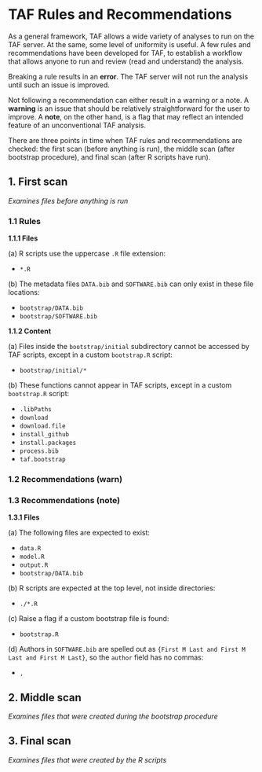 # TAF Rules and Recommendations

As a general framework, TAF allows a wide variety of analyses to run on the TAF
server. At the same, some level of uniformity is useful. A few rules and
recommendations have been developed for TAF, to establish a workflow that allows
anyone to run and review (read and understand) the analysis.

Breaking a rule results in an **error**. The TAF server will not run the
analysis until such an issue is improved.

Not following a recommendation can either result in a warning or a note. A
**warning** is an issue that should be relatively straightforward for the user
to improve. A **note**, on the other hand, is a flag that may reflect an
intended feature of an unconventional TAF analysis.

There are three points in time when TAF rules and recommendations are checked:
the first scan (before anything is run), the middle scan (after bootstrap
procedure), and final scan (after R scripts have run).

## 1. First scan

*Examines files before anything is run*

### 1.1 Rules

**1.1.1 Files**

(a) R scripts use the uppercase `.R` file extension:

- `*.R`

(b) The metadata files `DATA.bib` and `SOFTWARE.bib` can only exist in these
file locations:

- `bootstrap/DATA.bib`
- `bootstrap/SOFTWARE.bib`

**1.1.2 Content**

(a) Files inside the `bootstrap/initial` subdirectory cannot be accessed by TAF
scripts, except in a custom `bootstrap.R` script:

- `bootstrap/initial/*`

(b) These functions cannot appear in TAF scripts, except in a custom
`bootstrap.R` script:

- `.libPaths`
- `download`
- `download.file`
- `install_github`
- `install.packages`
- `process.bib`
- `taf.bootstrap`

### 1.2 Recommendations (warn)

### 1.3 Recommendations (note)

**1.3.1 Files**

(a) The following files are expected to exist:

- `data.R`
- `model.R`
- `output.R`
- `bootstrap/DATA.bib`

(b) R scripts are expected at the top level, not inside directories:

- `./*.R`

(c) Raise a flag if a custom bootstrap file is found:

- `bootstrap.R`

(d) Authors in `SOFTWARE.bib` are spelled out as `{First M Last and First M Last
and First M Last}`, so the `author` field has no commas:

- `,`

## 2. Middle scan

*Examines files that were created during the bootstrap procedure*

## 3. Final scan

*Examines files that were created by the R scripts*
